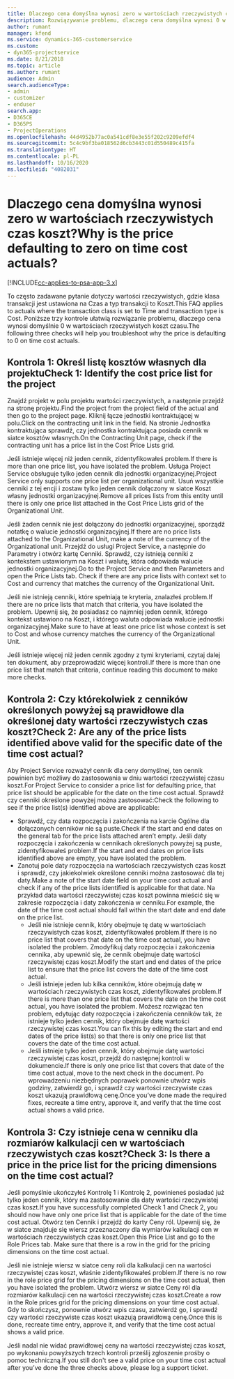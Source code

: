 ```yaml
---
title: Dlaczego cena domyślna wynosi zero w wartościach rzeczywistych czas koszt?
description: Rozwiązywanie problemu, dlaczego cena domyślna wynosi 0 w wartościach rzeczywistych czas koszt.
author: rumant
manager: kfend
ms.service: dynamics-365-customerservice
ms.custom:
- dyn365-projectservice
ms.date: 8/21/2018
ms.topic: article
ms.author: rumant
audience: Admin
search.audienceType:
- admin
- customizer
- enduser
search.app:
- D365CE
- D365PS
- ProjectOperations
ms.openlocfilehash: 44d4952b77ac0a541cdf8e3e55f202c9209efdf4
ms.sourcegitcommit: 5c4c9bf3ba018562d6cb3443c01d550489c415fa
ms.translationtype: HT
ms.contentlocale: pl-PL
ms.lasthandoff: 10/16/2020
ms.locfileid: "4082031"
---
```

# <a name="why-is-the-price-defaulting-to-zero-on-time-cost-actuals"></a><span data-ttu-id="b3dbf-103">Dlaczego cena domyślna wynosi zero w wartościach rzeczywistych czas koszt?</span><span class="sxs-lookup"><span data-stu-id="b3dbf-103">Why is the price defaulting to zero on time cost actuals?</span></span>

[!INCLUDE[cc-applies-to-psa-app-3.x](../includes/cc-applies-to-psa-app-3x.md)]

<span data-ttu-id="b3dbf-104">To często zadawane pytanie dotyczy wartości rzeczywistych, gdzie klasa transakcji jest ustawiona na Czas a typ transakcji to Koszt.</span><span class="sxs-lookup"><span data-stu-id="b3dbf-104">This FAQ applies to actuals where the transaction class is set to Time and transaction type is Cost.</span></span> <span data-ttu-id="b3dbf-105">Poniższe trzy kontrole ułatwią rozwiązanie problemu, dlaczego cena wynosi domyślnie 0 w wartościach rzeczywistych koszt czasu.</span><span class="sxs-lookup"><span data-stu-id="b3dbf-105">The following three checks will help you troubleshoot why the price is defaulting to 0 on time cost actuals.</span></span>
 
## <a name="check-1-identify-the-cost-price-list-for-the-project"></a><span data-ttu-id="b3dbf-106">Kontrola 1: Określ listę kosztów własnych dla projektu</span><span class="sxs-lookup"><span data-stu-id="b3dbf-106">Check 1: Identify the cost price list for the project</span></span>

<span data-ttu-id="b3dbf-107">Znajdź projekt w polu projektu wartości rzeczywistych, a następnie przejdź na stronę projektu.</span><span class="sxs-lookup"><span data-stu-id="b3dbf-107">Find the project from the project field of the actual and then go to the project page.</span></span> <span data-ttu-id="b3dbf-108">Kliknij łącze jednostki kontraktującej w polu.</span><span class="sxs-lookup"><span data-stu-id="b3dbf-108">Click on the contracting unit link in the field.</span></span> <span data-ttu-id="b3dbf-109">Na stronie Jednostka kontraktująca sprawdź, czy jednostka kontraktująca posiada cennik w siatce kosztów własnych.</span><span class="sxs-lookup"><span data-stu-id="b3dbf-109">On the Contracting Unit page, check if the contracting unit has a price list in the Cost Price Lists grid.</span></span>

<span data-ttu-id="b3dbf-110">Jeśli istnieje więcej niż jeden cennik, zidentyfikowałeś problem.</span><span class="sxs-lookup"><span data-stu-id="b3dbf-110">If there is more than one price list, you have isolated the problem.</span></span> <span data-ttu-id="b3dbf-111">Usługa Project Service obsługuje tylko jeden cennik dla jednostki organizacyjnej.</span><span class="sxs-lookup"><span data-stu-id="b3dbf-111">Project Service only supports one price list per organizational unit.</span></span> <span data-ttu-id="b3dbf-112">Usuń wszystkie cenniki z tej encji i zostaw tylko jeden cennik dołączony w siatce Koszt własny jednostki organizacyjnej.</span><span class="sxs-lookup"><span data-stu-id="b3dbf-112">Remove all prices lists from this entity until there is only one price list attached in the Cost Price Lists grid of the Organizational Unit.</span></span>

<span data-ttu-id="b3dbf-113">Jeśli żaden cennik nie jest dołączony do jednostki organizacyjnej, sporządź notatkę o walucie jednostki organizacyjnej.</span><span class="sxs-lookup"><span data-stu-id="b3dbf-113">If there are no price lists attached to the Organizational Unit, make a note of the currency of the Organizational unit.</span></span> <span data-ttu-id="b3dbf-114">Przejdź do usługi Project Service, a następnie do Parametry i otwórz kartę Cenniki. Sprawdź, czy istnieją cenniki z kontekstem ustawionym na Koszt i walutę, która odpowiada walucie jednostki organizacyjnej.</span><span class="sxs-lookup"><span data-stu-id="b3dbf-114">Go to the Project Service and then Parameters and open the Price Lists tab. Check if there are any price lists with context set to Cost and currency that matches the currency of the Organizational Unit.</span></span>
 
<span data-ttu-id="b3dbf-115">Jeśli nie istnieją cenniki, które spełniają te kryteria, znalazłeś problem.</span><span class="sxs-lookup"><span data-stu-id="b3dbf-115">If there are no price lists that match that criteria, you have isolated the problem.</span></span> <span data-ttu-id="b3dbf-116">Upewnij się, że posiadasz co najmniej jeden cennik, którego kontekst ustawiono na Koszt, i którego waluta odpowiada walucie jednostki organizacyjnej.</span><span class="sxs-lookup"><span data-stu-id="b3dbf-116">Make sure to have at least one price list whose context is set to Cost and whose currency matches the currency of the Organizational Unit.</span></span>

<span data-ttu-id="b3dbf-117">Jeśli istnieje więcej niż jeden cennik zgodny z tymi kryteriami, czytaj dalej ten dokument, aby przeprowadzić więcej kontroli.</span><span class="sxs-lookup"><span data-stu-id="b3dbf-117">If there is more than one price list that match that criteria, continue reading this document to make more checks.</span></span>

## <a name="check-2-are-any-of-the-price-lists-identified-above-valid-for-the-specific-date-of-the-time-cost-actual"></a><span data-ttu-id="b3dbf-118">Kontrola 2: Czy którekolwiek z cenników określonych powyżej są prawidłowe dla określonej daty wartości rzeczywistych czas koszt?</span><span class="sxs-lookup"><span data-stu-id="b3dbf-118">Check 2: Are any of the price lists identified above valid for the specific date of the time cost actual?</span></span>

<span data-ttu-id="b3dbf-119">Aby Project Service rozważył cennik dla ceny domyślnej, ten cennik powinien być możliwy do zastosowania w dniu wartości rzeczywistej czasu koszt.</span><span class="sxs-lookup"><span data-stu-id="b3dbf-119">For Project Service to consider a price list for defaulting price, that price list should be applicable for the date on the time cost actual.</span></span> <span data-ttu-id="b3dbf-120">Sprawdź czy cenniki określone powyżej można zastosować:</span><span class="sxs-lookup"><span data-stu-id="b3dbf-120">Check the following to see if the price list(s) identified above are applicable:</span></span>

- <span data-ttu-id="b3dbf-121">Sprawdź, czy data rozpoczęcia i zakończenia na karcie Ogólne dla dołączonych cenników nie są puste.</span><span class="sxs-lookup"><span data-stu-id="b3dbf-121">Check if the start and end dates on the general tab for the price lists attached aren’t empty.</span></span> <span data-ttu-id="b3dbf-122">Jeśli daty rozpoczęcia i zakończenia w cennikach określonych powyżej są puste, zidentyfikowałeś problem.</span><span class="sxs-lookup"><span data-stu-id="b3dbf-122">If the start and end dates on price lists identified above are empty, you have isolated the problem.</span></span> 
- <span data-ttu-id="b3dbf-123">Zanotuj pole daty rozpoczęcia na wartościach rzeczywistych czas koszt i sprawdź, czy jakiekolwiek określone cenniki można zastosować dla tej daty.</span><span class="sxs-lookup"><span data-stu-id="b3dbf-123">Make a note of the start date field on your time cost actual and check if any of the price lists identified is applicable for that date.</span></span> <span data-ttu-id="b3dbf-124">Na przykład data wartości rzeczywistej czas koszt powinna mieścić się w zakresie rozpoczęcia i daty zakończenia w cenniku.</span><span class="sxs-lookup"><span data-stu-id="b3dbf-124">For example, the date of the time cost actual should fall within the start date and end date on the price list.</span></span> 
    - <span data-ttu-id="b3dbf-125">Jeśli nie istnieje cennik, który obejmuje tę datę w wartościach rzeczywistych czas koszt, zidentyfikowałeś problem.</span><span class="sxs-lookup"><span data-stu-id="b3dbf-125">If there is no price list that covers that date on the time cost actual, you have isolated the problem.</span></span> <span data-ttu-id="b3dbf-126">Zmodyfikuj daty rozpoczęcia i zakończenia cennika, aby upewnić się, że cennik obejmuje datę wartości rzeczywistej czas koszt.</span><span class="sxs-lookup"><span data-stu-id="b3dbf-126">Modify the start and end dates of the price list to ensure that the price list covers the date of the time cost actual.</span></span> 
    - <span data-ttu-id="b3dbf-127">Jeśli istnieje jeden lub kilka cenników, które obejmują datę w wartościach rzeczywistych czas koszt, zidentyfikowałeś problem.</span><span class="sxs-lookup"><span data-stu-id="b3dbf-127">If there is more than one price list that covers the date on the time cost actual, you have isolated the problem.</span></span> <span data-ttu-id="b3dbf-128">Możesz rozwiązać ten problem, edytując daty rozpoczęcia i zakończenia cenników tak, że istnieje tylko jeden cennik, który obejmuje datę wartości rzeczywistej czas koszt.</span><span class="sxs-lookup"><span data-stu-id="b3dbf-128">You can fix this by editing the start and end dates of the price list(s) so that there is only one price list that covers the date of the time cost actual.</span></span> 
    - <span data-ttu-id="b3dbf-129">Jeśli istnieje tylko jeden cennik, który obejmuje datę wartości rzeczywistej czas koszt, przejdź do następnej kontroli w dokumencie.</span><span class="sxs-lookup"><span data-stu-id="b3dbf-129">If there is only one price list that covers that date of the time cost actual, move to the next check in the document.</span></span>
<span data-ttu-id="b3dbf-130">Po wprowadzeniu niezbędnych poprawek ponownie utwórz wpis godziny, zatwierdź go, i sprawdź czy wartości rzeczywiste czas koszt ukazują prawidłową cenę.</span><span class="sxs-lookup"><span data-stu-id="b3dbf-130">Once you’ve done made the required fixes, recreate a time entry, approve it, and verify that the time cost actual shows a valid price.</span></span>

## <a name="check-3-is-there-a-price-in-the-price-list-for-the-pricing-dimensions-on-the-time-cost-actual"></a><span data-ttu-id="b3dbf-131">Kontrola 3: Czy istnieje cena w cenniku dla rozmiarów kalkulacji cen w wartościach rzeczywistych czas koszt?</span><span class="sxs-lookup"><span data-stu-id="b3dbf-131">Check 3: Is there a price in the price list for the pricing dimensions on the time cost actual?</span></span>

<span data-ttu-id="b3dbf-132">Jeśli pomyślnie ukończyłeś Kontrolę 1 i Kontrolę 2, powinieneś posiadać już tylko jeden cennik, który ma zastosowanie dla daty wartości rzeczywistej czas koszt.</span><span class="sxs-lookup"><span data-stu-id="b3dbf-132">If you have successfully completed Check 1 and Check 2, you should now have only one price list that is applicable for the date of the time cost actual.</span></span> <span data-ttu-id="b3dbf-133">Otwórz ten Cennik i przejdź do karty Ceny ról. Upewnij się, że w siatce znajduje się wiersz przeznaczony dla wymiarów kalkulacji cen w wartościach rzeczywistych czas koszt.</span><span class="sxs-lookup"><span data-stu-id="b3dbf-133">Open this Price List and go to the Role Prices tab. Make sure that there is a row in the grid for the pricing dimensions on the time cost actual.</span></span>

<span data-ttu-id="b3dbf-134">Jeśli nie istnieje wiersz w siatce ceny roli dla kalkulacji cen na wartości rzeczywistej czas koszt, właśnie zidentyfikowałeś problem.</span><span class="sxs-lookup"><span data-stu-id="b3dbf-134">If there is no row in the role price grid for the pricing dimensions on the time cost actual, then you have isolated the problem.</span></span> <span data-ttu-id="b3dbf-135">Utwórz wiersz w siatce Ceny ról dla rozmiarów kalkulacji cen na wartości rzeczywistej czas koszt.</span><span class="sxs-lookup"><span data-stu-id="b3dbf-135">Create a row in the Role prices grid for the pricing dimensions on your time cost actual.</span></span> <span data-ttu-id="b3dbf-136">Gdy to skończysz, ponownie utwórz wpis czasu, zatwierdź go, i sprawdź czy wartości rzeczywiste czas koszt ukazują prawidłową cenę.</span><span class="sxs-lookup"><span data-stu-id="b3dbf-136">Once this is done, recreate time entry, approve it, and verify that the time cost actual shows a valid price.</span></span>
 
<span data-ttu-id="b3dbf-137">Jeśli nadal nie widać prawidłowej ceny na wartości rzeczywistej czas koszt, po wykonaniu powyższych trzech kontroli prześlij zgłoszenie prośby o pomoc techniczną.</span><span class="sxs-lookup"><span data-stu-id="b3dbf-137">If you still don't see a valid price on your time cost actual after you’ve done the three checks above, please log a support ticket.</span></span>



